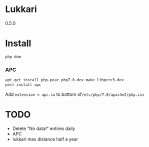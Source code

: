 # Lukkari
0.5.0

# Install
```bash
php-dom
```
### APC
```bash
apt-get install php-pear php7.0-dev make libpcre3-dev
pecl install apc
```
Add `extension = apc.so` to bottom of`/etc/php/7.0/apache2/php.ini`

# TODO
- Delete "No data!" entries daily
- APC
- lukkari max distance half a year
